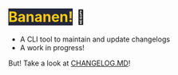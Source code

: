 # <span style="background-color: #24273a; color: #ffcc00">Bananen!</span> 🍌
- A CLI tool to maintain and update changelogs
- A work in progress!

But! Take a look at [CHANGELOG.MD](docs/CHANGELOG.MD)!